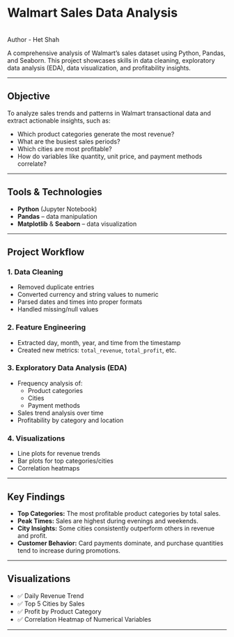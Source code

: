 # Walmart Sales Data Analysis
<br>
Author - Het Shah
<br>

A comprehensive analysis of Walmart’s sales dataset using Python, Pandas, and Seaborn. This project showcases skills in data cleaning, exploratory data analysis (EDA), data visualization, and profitability insights.

---

## Objective

To analyze sales trends and patterns in Walmart transactional data and extract actionable insights, such as:

- Which product categories generate the most revenue?
- What are the busiest sales periods?
- Which cities are most profitable?
- How do variables like quantity, unit price, and payment methods correlate?

---

## Tools & Technologies

- **Python** (Jupyter Notebook)
- **Pandas** – data manipulation
- **Matplotlib** & **Seaborn** – data visualization

---

## Project Workflow

### 1. Data Cleaning
- Removed duplicate entries
- Converted currency and string values to numeric
- Parsed dates and times into proper formats
- Handled missing/null values

### 2. Feature Engineering
- Extracted day, month, year, and time from the timestamp
- Created new metrics: `total_revenue`, `total_profit`, etc.

### 3. Exploratory Data Analysis (EDA)
- Frequency analysis of:
  - Product categories
  - Cities
  - Payment methods
- Sales trend analysis over time
- Profitability by category and location

### 4. Visualizations
- Line plots for revenue trends
- Bar plots for top categories/cities
- Correlation heatmaps

---

## Key Findings

- **Top Categories:** The most profitable product categories by total sales.
- **Peak Times:** Sales are highest during evenings and weekends.
- **City Insights:** Some cities consistently outperform others in revenue and profit.
- **Customer Behavior:** Card payments dominate, and purchase quantities tend to increase during promotions.

---

## Visualizations

- ✅ Daily Revenue Trend
- ✅ Top 5 Cities by Sales
- ✅ Profit by Product Category
- ✅ Correlation Heatmap of Numerical Variables

---
